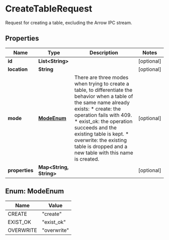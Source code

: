 

# CreateTableRequest

Request for creating a table, excluding the Arrow IPC stream. 

## Properties

| Name | Type | Description | Notes |
|------------ | ------------- | ------------- | -------------|
|**id** | **List&lt;String&gt;** |  |  [optional] |
|**location** | **String** |  |  [optional] |
|**mode** | [**ModeEnum**](#ModeEnum) | There are three modes when trying to create a table, to differentiate the behavior when a table of the same name already exists:   * create: the operation fails with 409.   * exist_ok: the operation succeeds and the existing table is kept.   * overwrite: the existing table is dropped and a new table with this name is created.  |  [optional] |
|**properties** | **Map&lt;String, String&gt;** |  |  [optional] |



## Enum: ModeEnum

| Name | Value |
|---- | -----|
| CREATE | &quot;create&quot; |
| EXIST_OK | &quot;exist_ok&quot; |
| OVERWRITE | &quot;overwrite&quot; |



